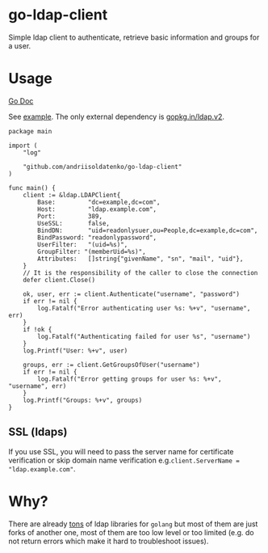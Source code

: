# go-ldap-client

Simple ldap client to authenticate, retrieve basic information and groups for a user.

# Usage

[Go Doc](https://godoc.org/github.com/andriisoldatenko/go-ldap-client)

See [example](example_test.go). The only external dependency is [gopkg.in/ldap.v2](http://gopkg.in/ldap.v2).

```golang
package main

import (
	"log"

	"github.com/andriisoldatenko/go-ldap-client"
)

func main() {
	client := &ldap.LDAPClient{
		Base:         "dc=example,dc=com",
		Host:         "ldap.example.com",
		Port:         389,
		UseSSL:       false,
		BindDN:       "uid=readonlysuer,ou=People,dc=example,dc=com",
		BindPassword: "readonlypassword",
		UserFilter:   "(uid=%s)",
		GroupFilter: "(memberUid=%s)",
		Attributes:   []string{"givenName", "sn", "mail", "uid"},
	}
	// It is the responsibility of the caller to close the connection
	defer client.Close()

	ok, user, err := client.Authenticate("username", "password")
	if err != nil {
		log.Fatalf("Error authenticating user %s: %+v", "username", err)
	}
	if !ok {
		log.Fatalf("Authenticating failed for user %s", "username")
	}
	log.Printf("User: %+v", user)
	
	groups, err := client.GetGroupsOfUser("username")
	if err != nil {
		log.Fatalf("Error getting groups for user %s: %+v", "username", err)
	}
	log.Printf("Groups: %+v", groups) 
}
```

## SSL (ldaps)

If you use SSL, you will need to pass the server name for certificate verification
or skip domain name verification e.g.`client.ServerName = "ldap.example.com"`.

# Why?

There are already [tons](https://godoc.org/?q=ldap) of ldap libraries for `golang` but most of them
are just forks of another one, most of them are too low level or too limited (e.g. do not return errors 
which make it hard to troubleshoot issues).